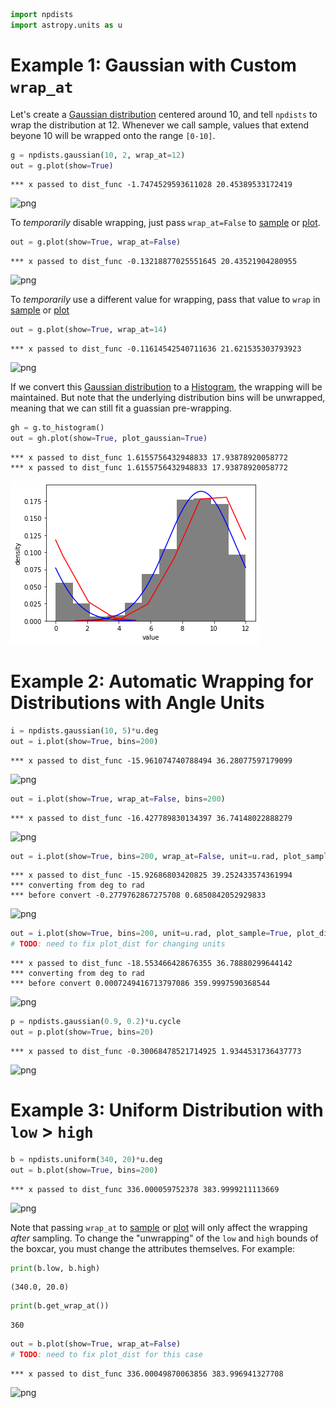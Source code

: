 ```python
import npdists
import astropy.units as u
```

# Example 1: Gaussian with Custom `wrap_at`

Let's create a [Gaussian distribution](../api/Gaussian.md) centered around 10, and tell `npdists` to wrap the distribution at 12.  Whenever we call sample, values that extend beyone 10 will be wrapped onto the range `[0-10]`.


```python
g = npdists.gaussian(10, 2, wrap_at=12)
out = g.plot(show=True)
```

    *** x passed to dist_func -1.7474529593611028 20.45389533172419



![png](wrapping_files/wrapping_2_1.png)


To _temporarily_ disable wrapping, just pass `wrap_at=False` to [sample](../api/Gaussian.sample.md) or [plot](../api/Gaussian.plot.md).


```python
out = g.plot(show=True, wrap_at=False)
```

    *** x passed to dist_func -0.13218877025551645 20.43521904280955



![png](wrapping_files/wrapping_4_1.png)


To _temporarily_ use a different value for wrapping, pass that value to `wrap` in [sample](../api/Gaussian.sample.md) or [plot](../api/Gaussian.plot.md)


```python
out = g.plot(show=True, wrap_at=14)
```

    *** x passed to dist_func -0.11614542540711636 21.621535303793923



![png](wrapping_files/wrapping_6_1.png)


If we convert this [Gaussian distribution](../api/Gaussian.md) to a [Histogram](../api/Histogram.md), the wrapping will be maintained.  But note that the underlying distribution bins will be unwrapped, meaning that we can still fit a guassian pre-wrapping.


```python
gh = g.to_histogram()
out = gh.plot(show=True, plot_gaussian=True)
```

    *** x passed to dist_func 1.6155756432948833 17.93878920058772
    *** x passed to dist_func 1.6155756432948833 17.93878920058772



![png](wrapping_files/wrapping_8_1.png)


# Example 2: Automatic Wrapping for Distributions with Angle Units


```python
i = npdists.gaussian(10, 5)*u.deg
out = i.plot(show=True, bins=200)
```

    *** x passed to dist_func -15.961074740788494 36.28077597179099



![png](wrapping_files/wrapping_10_1.png)



```python
out = i.plot(show=True, wrap_at=False, bins=200)
```

    *** x passed to dist_func -16.427789830134397 36.74148022888279



![png](wrapping_files/wrapping_11_1.png)



```python
out = i.plot(show=True, bins=200, wrap_at=False, unit=u.rad, plot_sample=True, plot_dist=True)
```

    *** x passed to dist_func -15.92686803420825 39.252433574361994
    *** converting from deg to rad
    *** before convert -0.2779762867275708 0.6850842052929833



![png](wrapping_files/wrapping_12_1.png)



```python
out = i.plot(show=True, bins=200, unit=u.rad, plot_sample=True, plot_dist=True)
# TODO: need to fix plot_dist for changing units
```

    *** x passed to dist_func -18.553466428676355 36.78880299644142
    *** converting from deg to rad
    *** before convert 0.0007249416713797086 359.9997590368544



![png](wrapping_files/wrapping_13_1.png)



```python
p = npdists.gaussian(0.9, 0.2)*u.cycle
out = p.plot(show=True, bins=20)
```

    *** x passed to dist_func -0.30068478521714925 1.9344531736437773



![png](wrapping_files/wrapping_14_1.png)


# Example 3: Uniform Distribution with `low` > `high`


```python
b = npdists.uniform(340, 20)*u.deg
out = b.plot(show=True, bins=200)
```

    *** x passed to dist_func 336.000059752378 383.9999211113669



![png](wrapping_files/wrapping_16_1.png)


Note that passing `wrap_at` to [sample](../api/Uniform.sample.md) or [plot](../api/Uniform.plot.md) will only affect the wrapping _after_ sampling.  To change the "unwrapping" of the `low` and `high` bounds of the boxcar, you must change the attributes themselves.  For example:


```python
print(b.low, b.high)
```

    (340.0, 20.0)



```python
print(b.get_wrap_at())
```

    360



```python
out = b.plot(show=True, wrap_at=False)
# TODO: need to fix plot_dist for this case
```

    *** x passed to dist_func 336.00049870063856 383.996941327708



![png](wrapping_files/wrapping_20_1.png)



```python

```
